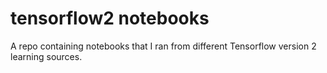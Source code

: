 # tensorflow2 notebooks
 A repo containing notebooks that I ran from different Tensorflow version 2 learning sources.  
